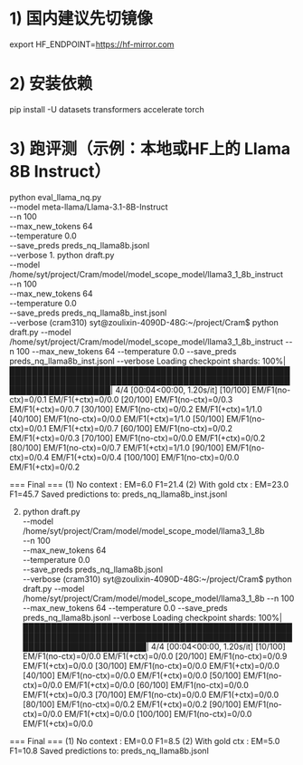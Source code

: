 # 1) 国内建议先切镜像
export HF_ENDPOINT=https://hf-mirror.com

# 2) 安装依赖
pip install -U datasets transformers accelerate torch

# 3) 跑评测（示例：本地或HF上的 Llama 8B Instruct）
python eval_llama_nq.py \
  --model meta-llama/Llama-3.1-8B-Instruct \
  --n 100 \
  --max_new_tokens 64 \
  --temperature 0.0 \
  --save_preds preds_nq_llama8b.jsonl \
  --verbose
1.
python draft.py \
  --model /home/syt/project/Cram/model/model_scope_model/llama3_1_8b_instruct \
  --n 100 \
  --max_new_tokens 64 \
  --temperature 0.0 \
  --save_preds preds_nq_llama8b_inst.jsonl \
  --verbose
(cram310) syt@zoulixin-4090D-48G:~/project/Cram$ python draft.py   --model /home/syt/project/Cram/model/model_scope_model/llama3_1_8b_instruct   --n 100   --max_new_tokens 64   --temperature 0.0   --save_preds preds_nq_llama8b_inst.jsonl   --verbose
Loading checkpoint shards: 100%|██████████████████████████████████████████████████████████████████████████████████████████████████████████████████████| 4/4 [00:04<00:00,  1.20s/it]
[10/100] EM/F1(no-ctx)=0/0.1  EM/F1(+ctx)=0/0.0
[20/100] EM/F1(no-ctx)=0/0.3  EM/F1(+ctx)=0/0.7
[30/100] EM/F1(no-ctx)=0/0.2  EM/F1(+ctx)=1/1.0
[40/100] EM/F1(no-ctx)=0/0.0  EM/F1(+ctx)=1/1.0
[50/100] EM/F1(no-ctx)=0/0.1  EM/F1(+ctx)=0/0.7
[60/100] EM/F1(no-ctx)=0/0.2  EM/F1(+ctx)=0/0.3
[70/100] EM/F1(no-ctx)=0/0.0  EM/F1(+ctx)=0/0.2
[80/100] EM/F1(no-ctx)=0/0.7  EM/F1(+ctx)=1/1.0
[90/100] EM/F1(no-ctx)=0/0.4  EM/F1(+ctx)=0/0.4
[100/100] EM/F1(no-ctx)=0/0.0  EM/F1(+ctx)=0/0.2

=== Final ===
(1) No context     : EM=6.0  F1=21.4
(2) With gold ctx  : EM=23.0  F1=45.7
Saved predictions to: preds_nq_llama8b_inst.jsonl



2.  python draft.py \
  --model /home/syt/project/Cram/model/model_scope_model/llama3_1_8b \
  --n 100 \
  --max_new_tokens 64 \
  --temperature 0.0 \
  --save_preds preds_nq_llama8b.jsonl \
  --verbose
(cram310) syt@zoulixin-4090D-48G:~/project/Cram$ python draft.py   --model /home/syt/project/Cram/model/model_scope_model/llama3_1_8b   --n 100   --max_new_tokens 64   --temperature 0.0   --save_preds preds_nq_llama8b.jsonl   --verbose
Loading checkpoint shards: 100%|██████████████████████████████████████████████████████████████████████████████████████████████████████████████████████| 4/4 [00:04<00:00,  1.20s/it]
[10/100] EM/F1(no-ctx)=0/0.0  EM/F1(+ctx)=0/0.0
[20/100] EM/F1(no-ctx)=0/0.9  EM/F1(+ctx)=0/0.0
[30/100] EM/F1(no-ctx)=0/0.0  EM/F1(+ctx)=0/0.0
[40/100] EM/F1(no-ctx)=0/0.0  EM/F1(+ctx)=0/0.0
[50/100] EM/F1(no-ctx)=0/0.0  EM/F1(+ctx)=0/0.0
[60/100] EM/F1(no-ctx)=0/0.0  EM/F1(+ctx)=0/0.3
[70/100] EM/F1(no-ctx)=0/0.0  EM/F1(+ctx)=0/0.0
[80/100] EM/F1(no-ctx)=0/0.2  EM/F1(+ctx)=0/0.2
[90/100] EM/F1(no-ctx)=0/0.0  EM/F1(+ctx)=0/0.0
[100/100] EM/F1(no-ctx)=0/0.0  EM/F1(+ctx)=0/0.0

=== Final ===
(1) No context     : EM=0.0  F1=8.5
(2) With gold ctx  : EM=5.0  F1=10.8
Saved predictions to: preds_nq_llama8b.jsonl
